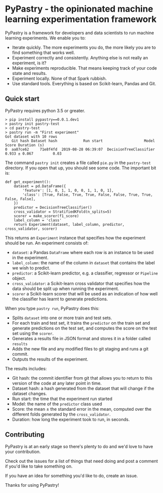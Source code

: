 PyPastry - the opinionated machine learning experimentation framework
=====================================================================

PyPastry is a framework for developers and data scientists to run
machine learning experiments. We enable you to:

 - Iterate quickly. The more experiments you do, the more likely you
   are to find something that works well.
 - Experiment correctly and consistently. Anything else is not really
   an experiment, is it?
 - Make experiments reproducible. That means keeping track of your
   code state and results.
 - Experiment locally. None of that Spark rubbish.
 - Use standard tools. Everything is based on Scikit-learn, Pandas and Git.

Quick start
-----------

PyPastry requires python 3.5 or greater.

    > pip install pypastry==0.0.1.dev1
	> pastry init pastry-test
    > cd pastry-test
    > pastry run -m "First experiment"
    Got dataset with 10 rows
       Git hash Dataset hash            Run start                   Model          Score Duration (s)
    0  aa87ce62     71e8f4fd  2019-08-28 06:39:07  DecisionTreeClassifier  0.933 ± 0.067         0.03

The command `pastry init` creates a file called `pie.py` in the `pastry-test` directory. If you open
that up, you should see some code. The important bit is:

    def get_experiment():
        dataset = pd.DataFrame({
            'feature': [1, 0, 1, 1, 0, 0, 1, 1, 0, 1],
            'class': [True, False, True, True, False, False, True, True, False, False],
        })
        predictor = DecisionTreeClassifier()
        cross_validator = StratifiedKFold(n_splits=5)
        scorer = make_scorer(f1_score)
        label_column = 'class'
        return Experiment(dataset, label_column, predictor, cross_validator, scorer)

This returns an `Experiment` instance that specifies how the experiment should be run. An experiment
consists of:
 - `dataset`: a Pandas `DataFrame` where each row is an instance to be used in the experiment.
 - `label_column`: the name of the column in `dataset` that contains the label we wish to predict.
 - `predictor`: a Scikit-learn predictor, e.g. a classifier, regressor or `Pipeline` object.
 - `cross_validator`: a Scikit-learn cross validator that specifies how the data should be split
   up when running the experiment.
 - `scorer` a Scikit-learn scorer that will be used as an indication of how well the classifier has
   learnt to generate predictions.

When you type `pastry run`, PyPastry does this:
 - Splits `dataset` into one or more train and test sets.
 - For each train and test set, it trains the `predictor` on the train set and generate predictions
   on the test set, and computes the score on the test set using the `scorer`.
 - Generates a results file in JSON format and stores it in a folder called `results`
 - Adds the new file and any modified files to git staging and runs a git commit.
 - Outputs the results of the experiment.

The results includes:
 - Git hash: the commit identifier from git that allows you to return to this version of the code
   at any later point in time.
 - Dataset hash: a hash generated from the dataset that will change if the dataset changes.
 - Run start: the time that the experiment run started
 - Model: the name of the `predictor` class used
 - Score: the mean ± the standard error in the mean, computed over the different folds generated
   by the `cross_validator`.
 - Duration: how long the experiment took to run, in seconds.

Contributing
------------

PyPastry is at an early stage so there's plenty to do and we'd love to have your contribution.

Check out the issues for a list of things that need doing and post a comment if you'd like to take
something on.

If you have an idea for something you'd like to do, create an issue.

Thanks for using PyPastry!
